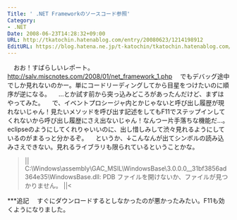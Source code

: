 ```yaml
---
Title: ' .NET Frameworkのソースコード参照'
Category:
- .NET
Date: 2008-06-23T14:28:32+09:00
URL: http://tkatochin.hatenablog.com/entry/20080623/1214198912
EditURL: https://blog.hatena.ne.jp/t-katochin/tkatochin.hatenablog.com/atom/entry/6653586347154754675
---
```


　おお！すばらしいレポート。http://salv.miscnotes.com/2008/01/net_framework_1.php
　でもデバッグ途中でしか見れないのかー。単にコードリーディングしてから目星をつけたいのに順序が逆になる。
　…とか試す前から突っ込みどころがあったんだけど、まずはやってみた。
　で、イベントプロシージャ内とかじゃないと呼び出し履歴が現れないじゃん！見たいメソッドを呼び出す記述をしてもF11でステップインしてくれないから呼び出し履歴にさえ出ないじゃん！なんつー片手落ちな機能だ…。eclipseのようにしてくれりゃいいのに、出し惜しみして渋々見れるようにしているのがまるっと分かるぞ。
　というか、↓こんなんが出てシンボルの読み込みさえできない。見れるライブラリも限られているということかな。
>||
C:\Windows\assembly\GAC_MSIL\WindowsBase\3.0.0.0__31bf3856ad364e35\WindowsBase.dll: PDB ファイルを開けないか、ファイルが見つかりません。
||<

***追記
　すぐにダウンロードするとしなかったのが悪かったみたい。F11も効くようになりました。

